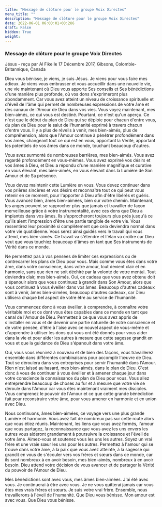 ```yaml
---
title: "Message de clôture pour le groupe Voix Directes"
menu_title: ""
description: "Message de clôture pour le groupe Voix Directes"
date: 2022-06-01 06:00:01+00:286
draft: False
hidden: True
weight:
---
```

### Message de clôture pour le groupe Voix Directes

Jésus - reçu par Al Fike le 17 Décembre 2017, Gibsons, Colombie-Britannique, Canada

Dieu vous bénisse, je viens, je suis Jésus. Je viens pour vous faire mes adieux. Je viens vous embrasser et vous accueillir dans une nouvelle vie, une vie maintenant où Dieu vous apporte Ses conseils et Ses bénédictions d'une manière plus profonde, où vos dons s'exprimeront plus abondamment. Car vous avez atteint un niveau de croissance spirituelle et d'éveil de l'âme qui permet de nombreuses expressions de votre âme et des canaux de l'Amour de Dieu dans vos vies. Vous voyez maintenant, mes bien-aimés, ce qui vous est destiné. Pourtant, ce n'est qu'un aperçu. Ce n'est que le début du plan de Dieu qui se déploie pour chacun d'entre vous, du plan de Dieu pour le salut de l'humanité exprimé à travers chacun d'entre vous. Il y a plus de réveils à venir, mes bien-aimés, plus de compréhension, alors que l'Amour continue à pénétrer profondément dans vos âmes, changeant tout ce qui est en vous, apportant la Vérité, apportant les potentiels de vos âmes dans ce monde, touchant beaucoup d'autres.

Vous avez surmonté de nombreuses barrières, mes bien-aimés. Vous avez regardé profondément en vous-mêmes. Vous avez exprimé vos désirs et vos âmes à Dieu, et Dieu a répondu d'une manière magnifique et curative en vous élevant, mes bien-aimés, en vous élevant dans la Lumière de Son Amour et de Sa présence.

Vous devez maintenir cette Lumière en vous. Vous devez continuer dans vos prières sincères et vos désirs et reconnaître tout ce qui peut vous retenir en ce moment, pour l'apporter à Dieu afin d'être libérés et guéris. Vous avancez bien, âmes bien-aimées, bien sur votre chemin. Maintenant, les anges peuvent se rapprocher plus que jamais et travailler de façon merveilleuse grâce à votre instrumentalité, avec ces dons que Dieu a implantés dans vos âmes. Ils s'approcheront toujours plus près jusqu'à ce qu'ils aient l'impression d'être une partie tangible de votre vie. Vous ressentirez leur proximité si complètement que cela deviendra normal dans votre vie quotidienne. Vous serez ainsi guidés vers le travail qui vous attend, mes bien-aimés. Ce travail va s'étendre et l'élan va croître car Dieu veut que vous touchiez beaucoup d'âmes en tant que Ses instruments de Vérité dans ce monde.

Ne permettez pas à vos pensées de limiter ces expressions ou de contrecarrer les plans de Dieu pour vous. Mais comme vous êtes dans votre âme, dans votre conscience, dans votre amour, tout devient clair et en harmonie, sans que rien ne soit déchiré par la volonté de votre mental. Tout deviendra clair, mes bien-aimés. Oui, ce cadeau que vous avez obtenu doit s'épanouir alors que vous continuez à grandir dans Son Amour, alors que vous continuez à vous éveiller dans vos âmes. Beaucoup d'autres cadeaux sont à venir, âmes bien-aimées, beaucoup d'autres cadeaux, car Dieu utilisera chaque bel aspect de votre être au service de l'humanité.

Vous commencez donc à vous éveiller, à comprendre, à connaître votre véritable moi et ce dont vous êtes capables dans ce monde en tant que canal de l'Amour de Dieu. Permettez à ce que vous avez appris de s'installer en vous et de devenir une partie naturelle de votre conscience et de votre pensée, d'être à l'aise avec ce nouvel aspect de vous-même et d'apprendre à utiliser les dons qui vous ont été donnés pour vous aider dans la vie et pour aider les autres à mesure que cette sagesse grandit en vous et que la guidance de Dieu s'épanouit dans votre âme.

Oui, vous vous réunirez à nouveau et de bien des façons, vous travaillerez ensemble dans différentes combinaisons pour accomplir l'œuvre de Dieu. Tout se déroulera dans vos entreprises pour servir l'humanité dans l'Amour. Rien n'est laissé au hasard, mes bien-aimés, dans le plan de Dieu. C'est donc à vous de continuer à vous éveiller et à amener chaque jour dans votre conscience la connaissance du plan de Dieu pour vous. Vous allez entreprendre beaucoup de choses au fur et à mesure que votre vie se déroule dans l'Amour car vous êtes maintenant vraiment mes disciples. Vous comprenez le pouvoir de l'Amour et ce que cette grande bénédiction fait pour reconstruire votre âme, pour vous amener en harmonie et en union avec Dieu.

Nous continuons, âmes bien-aimées, ce voyage vers une plus grande Lumière et harmonie. Vous avez fait de nombreux pas sur cette route alors que vous étiez réunis. Maintenant, les liens que vous avez formés, l'amour que vous partagez, la reconnaissance que vous avez les uns envers les autres vous aideront grandement à poursuivre la croissance et l'éveil de votre âme. Aimez-vous et soutenez vous les uns les autres. Soyez un vrai frère et une vraie sœur les uns pour les autres. Permettez à l'amour qui se trouve dans votre âme, à la paix que vous avez atteinte, à la sagesse qui grandit en vous de s'écouler vers vos frères et sœurs dans ce monde, car ils sont nombreux à en avoir besoin, mes bien-aimés, nombreux à en avoir besoin. Dieu attend votre décision de vous avancer et de partager la Vérité du pouvoir de l'Amour de Dieu.

Mes bénédictions sont avec vous, mes âmes bien-aimées. J'ai été avec vous. Je continuerai à être avec vous. Je ne vous quitterai jamais car vous êtes mes vrais frères et sœurs. Je suis votre vrai frère. Ensemble, nous travaillerons à l'éveil de l'humanité. Que Dieu vous bénisse. Mon amour est avec vous. Que Dieu vous bénisse.

